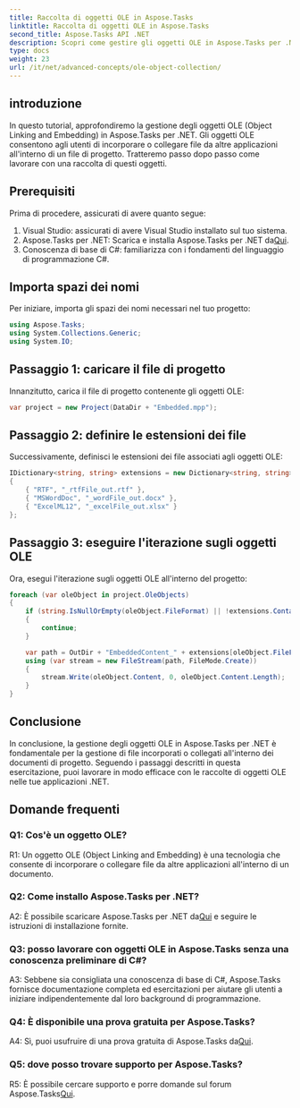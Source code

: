 ```yaml
---
title: Raccolta di oggetti OLE in Aspose.Tasks
linktitle: Raccolta di oggetti OLE in Aspose.Tasks
second_title: Aspose.Tasks API .NET
description: Scopri come gestire gli oggetti OLE in Aspose.Tasks per .NET con questo tutorial completo. Padroneggia facilmente la gestione dei file incorporati nei documenti di progetto.
type: docs
weight: 23
url: /it/net/advanced-concepts/ole-object-collection/
---
```

## introduzione

In questo tutorial, approfondiremo la gestione degli oggetti OLE (Object Linking and Embedding) in Aspose.Tasks per .NET. Gli oggetti OLE consentono agli utenti di incorporare o collegare file da altre applicazioni all'interno di un file di progetto. Tratteremo passo dopo passo come lavorare con una raccolta di questi oggetti.

## Prerequisiti

Prima di procedere, assicurati di avere quanto segue:

1. Visual Studio: assicurati di avere Visual Studio installato sul tuo sistema.
2.  Aspose.Tasks per .NET: Scarica e installa Aspose.Tasks per .NET da[Qui](https://releases.aspose.com/tasks/net/).
3. Conoscenza di base di C#: familiarizza con i fondamenti del linguaggio di programmazione C#.

## Importa spazi dei nomi

Per iniziare, importa gli spazi dei nomi necessari nel tuo progetto:

```csharp
using Aspose.Tasks;
using System.Collections.Generic;
using System.IO;


```

## Passaggio 1: caricare il file di progetto

Innanzitutto, carica il file di progetto contenente gli oggetti OLE:

```csharp
var project = new Project(DataDir + "Embedded.mpp");
```

## Passaggio 2: definire le estensioni dei file

Successivamente, definisci le estensioni dei file associati agli oggetti OLE:

```csharp
IDictionary<string, string> extensions = new Dictionary<string, string>
{
    { "RTF", "_rtfFile_out.rtf" },
    { "MSWordDoc", "_wordFile_out.docx" },
    { "ExcelML12", "_excelFile_out.xlsx" }
};
```

## Passaggio 3: eseguire l'iterazione sugli oggetti OLE

Ora, esegui l'iterazione sugli oggetti OLE all'interno del progetto:

```csharp
foreach (var oleObject in project.OleObjects)
{
    if (string.IsNullOrEmpty(oleObject.FileFormat) || !extensions.ContainsKey(oleObject.FileFormat))
    {
        continue;
    }

    var path = OutDir + "EmbeddedContent_" + extensions[oleObject.FileFormat];
    using (var stream = new FileStream(path, FileMode.Create))
    {
        stream.Write(oleObject.Content, 0, oleObject.Content.Length);
    }
}
```

## Conclusione

In conclusione, la gestione degli oggetti OLE in Aspose.Tasks per .NET è fondamentale per la gestione di file incorporati o collegati all'interno dei documenti di progetto. Seguendo i passaggi descritti in questa esercitazione, puoi lavorare in modo efficace con le raccolte di oggetti OLE nelle tue applicazioni .NET.

## Domande frequenti

### Q1: Cos'è un oggetto OLE?

R1: Un oggetto OLE (Object Linking and Embedding) è una tecnologia che consente di incorporare o collegare file da altre applicazioni all'interno di un documento.

### Q2: Come installo Aspose.Tasks per .NET?

 A2: È possibile scaricare Aspose.Tasks per .NET da[Qui](https://releases.aspose.com/tasks/net/) e seguire le istruzioni di installazione fornite.

### Q3: posso lavorare con oggetti OLE in Aspose.Tasks senza una conoscenza preliminare di C#?

A3: Sebbene sia consigliata una conoscenza di base di C#, Aspose.Tasks fornisce documentazione completa ed esercitazioni per aiutare gli utenti a iniziare indipendentemente dal loro background di programmazione.

### Q4: È disponibile una prova gratuita per Aspose.Tasks?

 A4: Sì, puoi usufruire di una prova gratuita di Aspose.Tasks da[Qui](https://releases.aspose.com/).

### Q5: dove posso trovare supporto per Aspose.Tasks?

 R5: È possibile cercare supporto e porre domande sul forum Aspose.Tasks[Qui](https://forum.aspose.com/c/tasks/15).